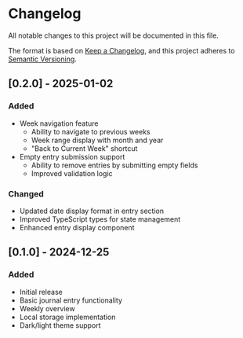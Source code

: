 # Changelog

All notable changes to this project will be documented in this file.

The format is based on [Keep a Changelog](https://keepachangelog.com/en/1.0.0/),
and this project adheres to [Semantic Versioning](https://semver.org/spec/v2.0.0.html).

## [0.2.0] - 2025-01-02

### Added
- Week navigation feature
  - Ability to navigate to previous weeks
  - Week range display with month and year
  - "Back to Current Week" shortcut
- Empty entry submission support
  - Ability to remove entries by submitting empty fields
  - Improved validation logic

### Changed
- Updated date display format in entry section
- Improved TypeScript types for state management
- Enhanced entry display component

## [0.1.0] - 2024-12-25

### Added
- Initial release
- Basic journal entry functionality
- Weekly overview
- Local storage implementation
- Dark/light theme support